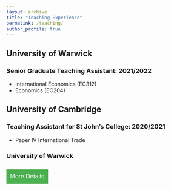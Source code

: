 ```yaml
---
layout: archive
title: "Teaching Experience"
permalink: /teaching/
author_profile: true
---
```


## University of Warwick 
### Senior Graduate Teaching Assistant: 2021/2022 
* International Economics (EC312)
* Economics (EC204)

## University of Cambridge 
### Teaching Assistant for St John’s College: 2020/2021
* Paper IV International Trade


<h3>University of Warwick</h3>
<button class="expand-btn" onclick="toggleContent()">More Details</button>
<div id="expandable-content" class="expandable-content">
    <p>Add more detailed information teaching at University of Warwick. Hidden by default and shown when the button is clicked.</p>
    <ul>
       ### Senior Graduate Teaching Assistant: 2021/2022 
* International Economics (EC312)
* Economics (EC204)
    </ul>
</div>

<style>
    .expand-btn {
        background-color: #4CAF50;
        color: white;
        padding: 10px;
        font-size: 16px;
        border: none;
        cursor: pointer;
        margin-top: 10px;
    }

    .expand-btn:focus {
        outline: none;
    }

    .expandable-content {
        display: none;
        margin-top: 10px;
        padding: 10px;
        border-left: 4px solid #4CAF50;
        background-color: #f9f9f9;
    }
</style>

<script>
    function toggleContent() {
        var content = document.getElementById("expandable-content");
        if (content.style.display === "none" || content.style.display === "") {
            content.style.display = "block";
        } else {
            content.style.display = "none";
        }
    }
</script>
